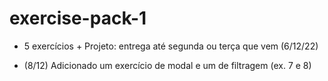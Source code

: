# exercise-pack-1

- 5 exercícios + Projeto: entrega até segunda ou terça que vem (6/12/22)

- (8/12) Adicionado um exercício de modal e um de filtragem (ex. 7 e 8)
